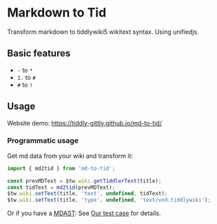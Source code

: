 # Markdown to Tid

Transform markdown to tiddlywiki5 wikitext syntax. Using unifiedjs.

## Basic features

- `-` to `*`
- `1.` to `#`
- `#` to `!`

## Usage

Website demo: https://tiddly-gittly.github.io/md-to-tid/

### Programmatic usage

Get md data from your wiki and transform it:

```ts
import { md2tid } from 'md-to-tid';

const prevMDText = $tw.wiki.getTiddlerText(title);
const tidText = md2tid(prevMDText);
$tw.wiki.setText(title, 'text', undefined, tidText);
$tw.wiki.setText(title, 'type', undefined, 'text/vnd.tiddlywiki');
```

Or if you have a [MDAST](https://github.com/syntax-tree/mdast): See [Our test case](./test/index.test.mjs) for details.
